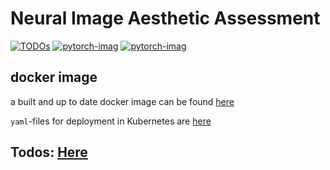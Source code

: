 # Neural Image Aesthetic Assessment

[![TODOs](https://badgen.net/https/api.tickgit.com/badgen/github.com/janpf/NIAA)](https://www.tickgit.com/browse?repo=github.com/janpf/NIAA)
[![pytorch-imag](https://badgen.net/docker/size/janpf/niaa/pytorch-latest?icon=docker&label=pytorch)](hub.docker.com/repository/docker/janpf/niaa/tags)
[![pytorch-imag](https://badgen.net/docker/size/janpf/niaa/flask-latest?icon=docker&label=flask)](hub.docker.com/repository/docker/janpf/niaa/tags)

## docker image
a built and up to date docker image can be found [here](https://hub.docker.com/r/janpf/niaa)

`yaml`-files for deployment in Kubernetes are [here](k8s)

## Todos: [Here](https://www.tickgit.com/browse?repo=github.com/janpf/niaa)
